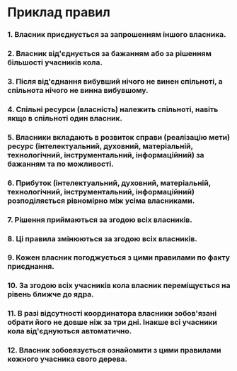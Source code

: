 # Приклад правил

### 1. Власник приєднується за запрошенням іншого власника.

### 2. Власник від'єднується за бажанням або за рішенням більшості учасників кола.

### 3. Після від'єднання вибувший нічого не винен спільноті, а спільнота нічого не винна вибувшому.

### 4. Спільні ресурси (власність) належить спільноті, навіть якщо в спільноті один власник.

### 5. Власники вкладають в розвиток справи (реалізацію мети) ресурс (інтелектуальний, духовний, матеріальній, технологічний, інструментальний, інформаційний) за бажанням та по можливості.

### 6. Прибуток (інтелектуальний, духовний, матеріальній, технологічний, інструментальний, інформаційний) розподіляється рівномірно між усіма власниками.

### 7. Рішення приймаються за згодою всіх власників.

### 8. Ці правила змінюються за згодою всіх власників.

### 9. Кожен власник погоджується з цими правилами по факту приєднання.

### 10. За згодою всіх учасників кола власник переміщується на рівень ближче до ядра.

### 11. В разі відсутності координатора власники зобов'язані обрати його не довше ніж за три дні. Інакше всі учасники кола від'єднуються автоматично.

### 12. Власник зобовязується ознайомити з цими правилами кожного учасника свого дерева.

